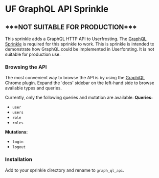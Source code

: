 # UF GraphQL API Sprinkle

## \*\*\*NOT SUITABLE FOR PRODUCTION\*\*\*

This sprinkle adds a GraphQL HTTP API to Userfrosting.  The [GraphQL Sprinkle](https://github.com/abdullahseba/uf-graphql) is required for this sprinkle to work.  This is sprinkle is intended to demonstrate how GraphQL could be implemented in Userforsting.  It is not suitable for production use.

### Browsing the API

The most convenient way to browse the API is by using the [GraphiQL](https://chrome.google.com/webstore/detail/chromeiql/fkkiamalmpiidkljmicmjfbieiclmeij) Chrome plugin.  Expand the 'docs' sidebar on the left-hand side to browse available types and queries.

Currently, only the following queries and mutation are available:
 **Queries:**

* `user`
* `users`
* `role`
* `roles`

 **Mutations:**

* `login`
* `logout`

### Installation

Add to your sprinkle directory and rename to `graph_ql_api`.
